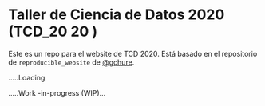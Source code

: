 # Taller de Ciencia de Datos 2020 (TCD_20 20 )

Este es un repo para el website de TCD 2020. Está basado en el repositorio 
de `reproducible_website` de [@gchure](https://github.com/gchure). 

.....Loading 

.....Work -in-progress (WIP)... 
